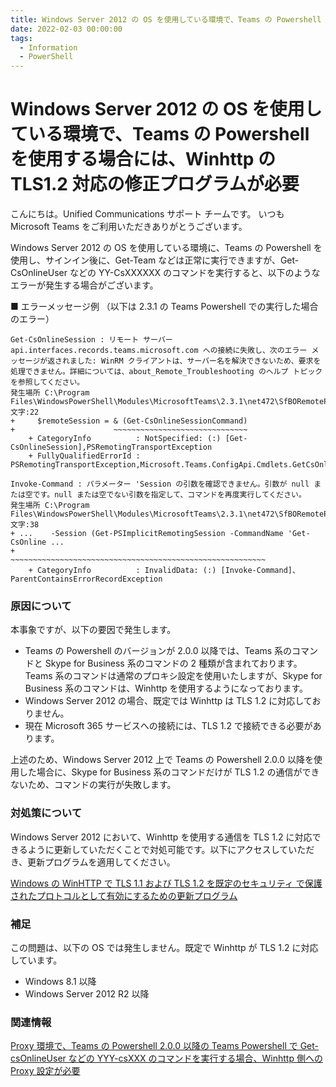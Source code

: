 ```yaml
---
title: Windows Server 2012 の OS を使用している環境で、Teams の Powershell を使用する場合には、Winhttp の TLS1.2 対応の修正プログラムが必要
date: 2022-02-03 00:00:00
tags:
  - Information
  - PowerShell
---
```


# Windows Server 2012 の OS を使用している環境で、Teams の Powershell を使用する場合には、Winhttp の TLS1.2 対応の修正プログラムが必要

こんにちは。Unified Communications サポート チームです。
いつも Microsoft Teams をご利用いただきありがとうございます。

Windows Server 2012 の OS を使用している環境に、Teams の Powershell を使用し、サインイン後に、Get-Team などは正常に実行できますが、Get-CsOnlineUser などの YY-CsXXXXXX のコマンドを実行すると、以下のようなエラーが発生する場合がございます。

■ エラーメッセージ例 （以下は 2.3.1 の Teams Powershell での実行した場合のエラー）
```
Get-CsOnlineSession : リモート サーバー api.interfaces.records.teams.microsoft.com への接続に失敗し、次のエラー メッセージが返されました: WinRM クライアントは、サーバー名を解決できないため、要求を処理できません。詳細については、about_Remote_Troubleshooting のヘルプ トピックを参照してください。
発生場所 C:\Program Files\WindowsPowerShell\Modules\MicrosoftTeams\2.3.1\net472\SfBORemotePowershellModule.psm1:63 文字:22
+     $remoteSession = & (Get-CsOnlineSessionCommand)
+                      ~~~~~~~~~~~~~~~~~~~~~~~~~~~~~~
    + CategoryInfo          : NotSpecified: (:) [Get-CsOnlineSession],PSRemotingTransportException
    + FullyQualifiedErrorId : PSRemotingTransportException,Microsoft.Teams.ConfigApi.Cmdlets.GetCsOnlineSession

Invoke-Command : パラメーター 'Session の引数を確認できません。引数が null または空です。null または空でない引数を指定して、コマンドを再度実行してください。
発生場所 C:\Program Files\WindowsPowerShell\Modules\MicrosoftTeams\2.3.1\net472\SfBORemotePowershellModule.psm1:9490 文字:38
+ ...    -Session (Get-PSImplicitRemotingSession -CommandName 'Get-CsOnline ...
+                 ~~~~~~~~~~~~~~~~~~~~~~~~~~~~~~~~~~~~~~~~~~~~~~~~~~~~~~~~~
    + CategoryInfo          : InvalidData: (:) [Invoke-Command]、ParentContainsErrorRecordException
```

### 原因について
本事象ですが、以下の要因で発生します。

* Teams の Powershell のバージョンが 2.0.0 以降では、Teams 系のコマンドと Skype for Business 系のコマンドの 2 種類が含まれております。Teams 系のコマンドは通常のプロキシ設定を使用いたしますが、Skype for Business 系のコマンドは、Winhttp を使用するようになっております。
* Windows Server 2012 の場合、既定では Winhttp は TLS 1.2 に対応しておりません。
* 現在 Microsoft 365 サービスへの接続には、TLS 1.2 で接続できる必要があります。

上述のため、Windows Server 2012 上で Teams の Powershell 2.0.0 以降を使用した場合に、Skype for Business 系のコマンドだけが TLS 1.2 の通信ができないため、コマンドの実行が失敗します。

### 対処策について
Windows Server 2012 において、Winhttp を使用する通信を TLS 1.2 に対応できるように更新していただくことで対処可能です。以下にアクセスしていただき、更新プログラムを適用してください。

[Windows の WinHTTP で TLS 1.1 および TLS 1.2 を既定のセキュリティ で保護されたプロトコルとして有効にするための更新プログラム](https://support.microsoft.com/ja-jp/topic/windows-%E3%81%AE-winhttp-%E3%81%A7-tls-1-1-%E3%81%8A%E3%82%88%E3%81%B3-tls-1-2-%E3%82%92%E6%97%A2%E5%AE%9A%E3%81%AE%E3%82%BB%E3%82%AD%E3%83%A5%E3%83%AA%E3%83%86%E3%82%A3-%E3%81%A7%E4%BF%9D%E8%AD%B7%E3%81%95%E3%82%8C%E3%81%9F%E3%83%97%E3%83%AD%E3%83%88%E3%82%B3%E3%83%AB%E3%81%A8%E3%81%97%E3%81%A6%E6%9C%89%E5%8A%B9%E3%81%AB%E3%81%99%E3%82%8B%E3%81%9F%E3%82%81%E3%81%AE%E6%9B%B4%E6%96%B0%E3%83%97%E3%83%AD%E3%82%B0%E3%83%A9%E3%83%A0-c4bd73d2-31d7-761e-0178-11268bb10392)

### 補足
この問題は、以下の OS では発生しません。既定で Winhttp が TLS 1.2 に対応しています。
- Windows 8.1 以降
- Windows Server 2012 R2 以降


### 関連情報
[Proxy 環境で、Teams の Powershell 2.0.0 以降の Teams Powershell で Get-csOnlineUser などの YYY-csXXX のコマンドを実行する場合、Winhttp 側への Proxy 設定が必要](URL)